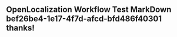 <properties
ms.topic="hero-topic"
ms.test1="hero-topic"
ms.test2="test"/>

## OpenLocalization Workflow Test MarkDown bef26be4-1e17-4f7d-afcd-bfd486f40301 thanks!
